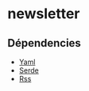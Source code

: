 # newsletter

## Dépendencies
- [Yaml](https://crates.io/crates/serde-yaml)
- [Serde](https://crates.io/crates/serde)
- [Rss](https://crates.io/crates/rss)